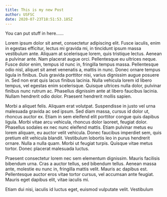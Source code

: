 ```yaml
---
title: This is my new Post
author: USFSC
date: 2020-07-23T18:51:53.185Z
---
```

You can put stuff in here......

Lorem ipsum dolor sit amet, consectetur adipiscing elit. Fusce iaculis, enim in egestas efficitur, lectus mi gravida mi, in tincidunt ipsum massa vestibulum ante. Aliquam at scelerisque lorem, quis tristique lectus. Aenean a pulvinar ante. Nam placerat augue orci. Pellentesque eu ultrices neque. Fusce dolor enim, tempus id nunc in, fringilla tempus massa. Pellentesque odio nisl, aliquet sit amet venenatis a, mattis in nunc. Donec ornare tempus ligula in finibus. Duis gravida porttitor nisi, varius dignissim augue posuere in. Sed non erat quis lacus finibus lacinia. Nulla vehicula lorem id libero tempus, vel egestas enim scelerisque. Quisque ultrices nulla dolor, pulvinar finibus nunc rutrum ac. Phasellus dignissim ante at libero faucibus lacinia. Nullam hendrerit odio dolor. Praesent hendrerit mollis sapien.

Morbi a aliquet felis. Aliquam erat volutpat. Suspendisse in justo vel urna malesuada gravida ac sed ipsum. Sed diam massa, cursus id dolor ut, rhoncus auctor ex. Etiam in sem eleifend elit porttitor congue quis dapibus ligula. Morbi vitae arcu vehicula, rhoncus dolor laoreet, feugiat dolor. Phasellus sodales ex nec nunc eleifend mattis. Etiam pulvinar metus eu lorem aliquam, eu auctor velit vehicula. Donec faucibus imperdiet sem, quis pretium elit vehicula blandit. Vestibulum lobortis leo in purus hendrerit ornare. Nulla a nulla quam. Morbi ut feugiat turpis. Quisque vitae metus tortor. Donec placerat malesuada luctus.

Praesent consectetur lorem nec sem elementum dignissim. Mauris facilisis bibendum urna. Cras a auctor tellus, sed bibendum tellus. Aenean massa ante, molestie eu nunc in, fringilla mattis velit. Mauris ac dapibus est. Pellentesque auctor eros vitae tortor cursus, vel accumsan ante feugiat. Mauris eget dapibus elit, vitae iaculis mi.

Etiam dui nisi, iaculis id luctus eget, euismod vulputate velit. Vestibulum